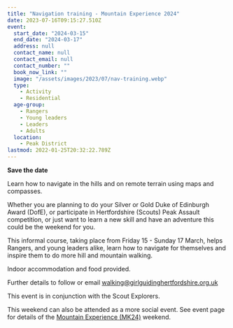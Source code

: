 ```yaml
---
title: "Navigation training - Mountain Experience 2024"
date: 2023-07-16T09:15:27.510Z
event:
  start_date: "2024-03-15"
  end_date: "2024-03-17"
  address: null
  contact_name: null
  contact_email: null
  contact_number: ""
  book_now_link: ""
  image: "/assets/images/2023/07/nav-training.webp"
  type:
    - Activity
    - Residential
  age-group:
    - Rangers
    - Young leaders
    - Leaders
    - Adults
  location:
    - Peak District
lastmod: 2022-01-25T20:32:22.789Z
---
```

**Save the date**

Learn how to navigate in the hills and on remote terrain using maps and compasses.

Whether you are planning to do your Silver or Gold Duke of Edinburgh Award (DofE), or participate in Hertfordshire (Scouts) Peak Assault competition, or just want to learn a new skill and have an adventure this could be the weekend for you.

This informal course, taking place from Friday 15 - Sunday 17 March, helps Rangers, and young leaders alike, learn how to navigate for themselves and inspire them to do more hill and mountain walking.

Indoor accommodation and food provided.

Further details to follow or email <walking@girlguidinghertfordshire.org.uk>

This event is in conjunction with the Scout Explorers.

This weekend can also be attended as a more social event. See event page for details of the [Mountain Experience (MK24)](/event/mountain-experience-2024/) weekend.
